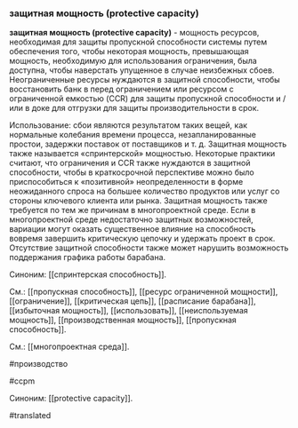 ### защитная мощность (protective capacity)

**защитная мощность (protective capacity)** - мощность ресурсов, необходимая для защиты пропускной способности системы путем обеспечения того, чтобы некоторая мощность, превышающая мощность, необходимую для использования ограничения, была доступна, чтобы наверстать упущенное в случае неизбежных сбоев. Неограниченные ресурсы нуждаются в защитной способности, чтобы восстановить банк в перед ограничением или ресурсом с ограниченной емкостью (CCR) для защиты пропускной способности и / или в доке для отгрузки для защиты производительности в срок.

Использование: сбои являются результатом таких вещей, как нормальные колебания времени процесса, незапланированные простои, задержки поставок от поставщиков и т. д. Защитная мощность также называется «спринтерской» мощностью. Некоторые практики считают, что ограничения и CCR также нуждаются в защитной способности, чтобы в краткосрочной перспективе можно было приспособиться к «позитивной» неопределенности в форме неожиданного спроса на большее количество продуктов или услуг со стороны ключевого клиента или рынка. Защитная мощность также требуется по тем же причинам в многопроектной среде. Если в многопроектной среде недостаточно защитных возможностей, вариации могут оказать существенное влияние на способность вовремя завершить критическую цепочку и удержать проект в срок. Отсутствие защитной способности также может нарушить возможность поддержания графика работы барабана.

Синоним: [[спринтерская способность]].

См.: [[пропускная способность]], [[ресурс ограниченной мощности]], [[ограничение]], [[критическая цепь]], [[расписание барабана]], [[избыточная мощность]], [[использовать]], [[неиспользуемая мощность]], [[производственная мощность]], [[пропускная способность]].

См.: [[многопроектная среда]].

#производство

#ccpm

Синоним: [[protective capacity]].

#translated
